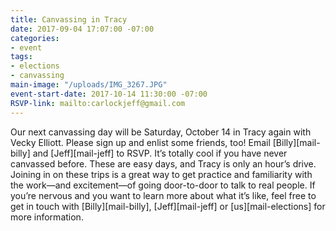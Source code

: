 ```yaml
---
title: Canvassing in Tracy
date: 2017-09-04 17:07:00 -07:00
categories:
- event
tags:
- elections
- canvassing
main-image: "/uploads/IMG_3267.JPG"
event-start-date: 2017-10-14 11:30:00 -07:00
RSVP-link: mailto:carlockjeff@gmail.com
---
```


Our next canvassing day will be Saturday, October 14 in Tracy again with Vecky Elliott. Please sign up and enlist some friends, too! Email [Billy][mail-billy] and [Jeff][mail-jeff] to RSVP. It’s totally cool if you have never canvassed before. These are easy days, and Tracy is only an hour’s drive. Joining in on these trips is a great way to get practice and familiarity with the work—and excitement—of going door-to-door to talk to real people. If you’re nervous and you want to learn more about what it’s like, feel free to get in touch with [Billy][mail-billy],  [Jeff][mail-jeff] or [us][mail-elections] for more information.